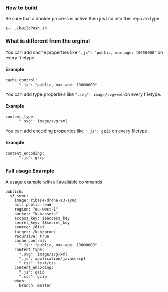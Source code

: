### How to build
Be sure that a docker process is active then just cd into this repo an type
```
$~: ./buildPush.sh
``` 

### What is different from the orginal
You can add cache properties like `".js": "public, max-age: 10000000"` on every filetype.
#### Example
```
cache_control:
      ".js": "public, max-age: 10000000"
```
You can add type properties like `".svg": image/svg+xml` on every filetype.
#### Example
```
content_type:
      ".svg": image/svg+xml
```
You can add encoding properties like `".js": gzip` on every filetype.
#### Example
```
content_encoding:
      ".js": gzip
```


### Full usage Example
A usage example with all available commands
```
publish:
  s3_sync:
    image: ribase/drone-s3-sync
    acl: public-read
    region: "eu-west-1"
    bucket: "ksbassets"
    access_key: $$access_key
    secret_key: $$secret_key
    source: /dist
    target: /ksb/prod/
    recursive: true
    cache_control:
      ".js": "public, max-age: 10000000"
    content_type:
      ".svg": image/svg+xml
      ".js": application/javascript
      ".css": text/css
    content_encoding:
      ".js": gzip
      ".css": gzip
    when:
      branch: master
```
